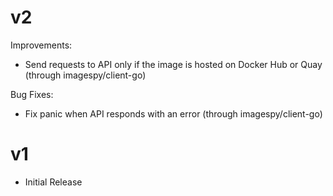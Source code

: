 # v2

Improvements:

- Send requests to API only if the image is hosted on Docker Hub or Quay (through imagespy/client-go)

Bug Fixes:

- Fix panic when API responds with an error (through imagespy/client-go)

# v1

- Initial Release

